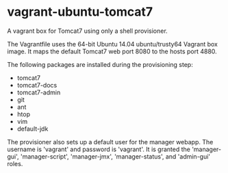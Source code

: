 # vagrant-ubuntu-tomcat7
A vagrant box for Tomcat7 using only a shell provisioner.

The Vagrantfile uses the 64-bit Ubuntu 14.04 ubuntu/trusty64 Vagrant box image.  It maps the default Tomcat7 web port 8080 to the hosts port 4880.

The following packages are installed during the provisioning step:
* tomcat7
* tomcat7-docs
* tomcat7-admin
* git
* ant
* htop
* vim
* default-jdk

The provisioner also sets up a default user for the manager webapp.  The username is 'vagrant' and password is 'vagrant'.  It is granted the 'manager-gui', 'manager-script', 'manager-jmx', 'manager-status', and 'admin-gui' roles.
